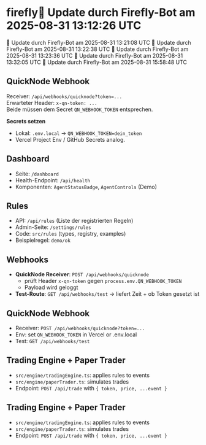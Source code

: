 # firefly🤖 Update durch Firefly-Bot am 2025-08-31 13:12:26 UTC
🤖 Update durch Firefly-Bot am 2025-08-31 13:21:08 UTC
🤖 Update durch Firefly-Bot am 2025-08-31 13:22:38 UTC
🤖 Update durch Firefly-Bot am 2025-08-31 13:23:36 UTC
🤖 Update durch Firefly-Bot am 2025-08-31 13:32:05 UTC
🤖 Update durch Firefly-Bot am 2025-08-31 15:58:48 UTC

## QuickNode Webhook

Receiver: `/api/webhooks/quicknode?token=...`  
Erwarteter Header: `x-qn-token: ...`  
Beide müssen dem Secret `QN_WEBHOOK_TOKEN` entsprechen.

**Secrets setzen**  
- Lokal: `.env.local` → `QN_WEBHOOK_TOKEN=dein_token`
- Vercel Project Env / GitHub Secrets analog.

## Dashboard

- Seite: `/dashboard`
- Health-Endpoint: `/api/health`
- Komponenten: `AgentStatusBadge`, `AgentControls` (Demo)


## Rules

- API: `/api/rules` (Liste der registrierten Regeln)
- Admin-Seite: `/settings/rules`
- Code: `src/rules` (types, registry, examples)
- Beispielregel: `demo/ok`


## Webhooks

- **QuickNode Receiver**: `POST /api/webhooks/quicknode`
  - prüft Header `x-qn-token` gegen `process.env.QN_WEBHOOK_TOKEN`
  - Payload wird geloggt
- **Test-Route**: `GET /api/webhooks/test` → liefert Zeit + ob Token gesetzt ist

## QuickNode Webhook
- Receiver: `POST /api/webhooks/quicknode?token=...`
- Env: set `QN_WEBHOOK_TOKEN` in Vercel or .env.local
- Test: `GET /api/webhooks/test`

## Trading Engine + Paper Trader
- `src/engine/tradingEngine.ts`: applies rules to events
- `src/engine/paperTrader.ts`: simulates trades
- Endpoint: `POST /api/trade` with `{ token, price, ...event }`

## Trading Engine + Paper Trader
- `src/engine/tradingEngine.ts`: applies rules to events
- `src/engine/paperTrader.ts`: simulates trades
- Endpoint: `POST /api/trade` with `{ token, price, ...event }`
